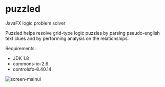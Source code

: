 # puzzled
JavaFX logic problem solver

Puzzled helps resolve grid-type logic puzzles by parsing pseudo-english text clues and by performing analysis on the relationships.

Requirements:
* JDK 1.8
* commons-io-2.6
* controlsfx-8.40.14

![screen-mainui](https://user-images.githubusercontent.com/17093421/39663708-2d37d63a-5046-11e8-9fa4-c178ddd99e37.png)
